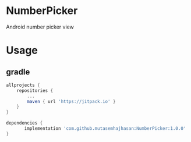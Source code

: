 # NumberPicker
Android number picker view
# Usage
## gradle
```gradle
allprojects {
	repositories {
		...
		maven { url 'https://jitpack.io' }
	}
}
  
dependencies {
	   implementation 'com.github.mutasemhajhasan:NumberPicker:1.0.0'
}
    
```
